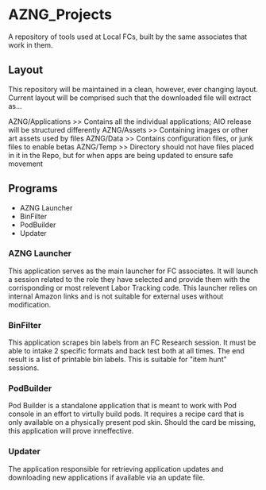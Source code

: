 # AZNG_Projects
A repository of tools used at Local FCs, built by the same associates that work in them.

## Layout

This repository will be maintained in a clean, however, ever changing layout. Current layout will be comprised such that the downloaded file will extract as...

AZNG/Applications  >> Contains all the individual applications; AIO release will be structured differently
AZNG/Assets  >> Containing images or other art assets used by files
AZNG/Data  >> Contains configuration files, or junk files to enable betas
AZNG/Temp  >> Directory should not have files placed in it in the Repo, but for when apps are being updated to ensure safe movement

## Programs

* AZNG Launcher
* BinFilter
* PodBuilder
* Updater

### AZNG Launcher

This application serves as the main launcher for FC associates. It will launch a session related to the role they have selected and provide them with the corrisponding or most relevent Labor Tracking code. This launcher relies on internal Amazon links and is not suitable for external uses without modification.

### BinFilter

This application scrapes bin labels from an FC Research session. It must be able to intake 2 specific formats and back test both at all times. The end result is a list of printable bin labels. This is suitable for "item hunt" sessions.

### PodBuilder

Pod Builder is a standalone application that is meant to work with Pod console in an effort to virtully build pods. It requires a recipe card that is only available on a physically present pod skin. Should the card be missing, this application will prove inneffective.

### Updater

The application responsible for retrieving application updates and downloading new applications if available via an update file.

